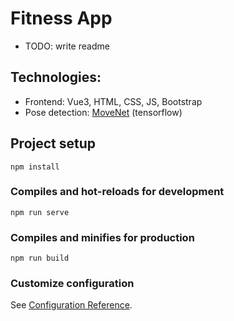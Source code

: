 # Fitness App

- TODO: write readme

## Technologies:
- Frontend: Vue3, HTML, CSS, JS, Bootstrap
- Pose detection: [MoveNet](https://blog.tensorflow.org/2021/05/next-generation-pose-detection-with-movenet-and-tensorflowjs.html) (tensorflow)

## Project setup
```
npm install
```

### Compiles and hot-reloads for development
```
npm run serve
```

### Compiles and minifies for production
```
npm run build
```

### Customize configuration
See [Configuration Reference](https://cli.vuejs.org/config/).
